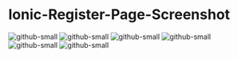 # Ionic-Register-Page-Screenshot
![github-small](https://github.com/susheel2335/Ionic-Register-Page-Screenshot/blob/master/screenshots/localhost_8101_tabs_tab1%20(1).png)
![github-small](https://github.com/susheel2335/Ionic-Register-Page-Screenshot/blob/master/screenshots/localhost_8101_tabs_tab1%20(2).png)
![github-small](https://github.com/susheel2335/Ionic-Register-Page-Screenshot/blob/master/screenshots/localhost_8101_tabs_tab1%20(3).png)
![github-small](https://github.com/susheel2335/Ionic-Register-Page-Screenshot/blob/master/screenshots/localhost_8101_tabs_tab1%20(4).png)
![github-small](https://github.com/susheel2335/Ionic-Register-Page-Screenshot/blob/master/screenshots/localhost_8101_tabs_tab1%20(6).png)
![github-small](https://github.com/susheel2335/Ionic-Register-Page-Screenshot/blob/master/screenshots/localhost_8101_tabs_tab1.png)
